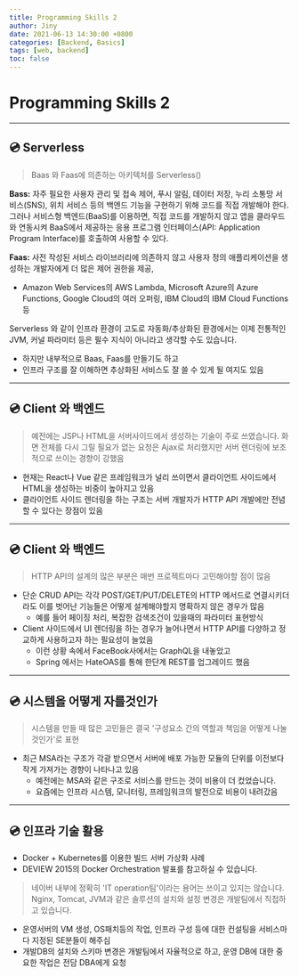 ```yaml
---
title: Programming Skills 2
author: Jiny
date: 2021-06-13 14:30:00 +0800
categories: [Backend, Basics]
tags: [web, backend]
toc: false
---
```

 
# Programming Skills 2

___

## 💿 **Serverless**

> Baas 와 Faas에 의존하는 아키텍처를 Serverless()

**Bass:** 자주 필요한 사용자 관리 및 접속 제어, 푸시 알림, 데이터 저장, 누리 소통망 서비스(SNS), 위치 서비스 등의 백엔드 기능을 구현하기 위해 코드를 직접 개발해야 한다. 그러나 서비스형 백엔드(BaaS)를 이용하면, 직접 코드를 개발하지 않고 앱을 클라우드와 연동시켜 BaaS에서 제공하는 응용 프로그램 인터페이스(API: Application Program Interface)를 호출하여 사용할 수 있다.

**Faas:** 사전 작성된 서비스 라이브러리에 의존하지 않고 사용자 정의 애플리케이션을 생성하는 개발자에게 더 많은 제어 권한을 제공,
- Amazon Web Services의 AWS Lambda, Microsoft Azure의 Azure Functions, Google Cloud의 여러 오퍼링, IBM Cloud의 IBM Cloud Functions 등

Serverless 와 같이 인프라 환경이 고도로 자동화/추상화된 환경에서는 이제 전통적인 JVM, 커널 파라미터 등은 필수 지식이 아니라고 생각할 수도 있습니다.
- 하지만 내부적으로 Baas, Faas를 만들기도 하고
- 인프라 구조를 잘 이해하면 추상화된 서비스도 잘 쓸 수 있게 될 여지도 있음

___

## 💿 **Client 와 백엔드**

> 예전에는 JSP나 HTML을 서버사이드에서 생성하는 기술이 주로 쓰였습니다. 화면 전체를 다시 그릴 필요가 없는 요청은 Ajax로 처리했지만 서버 렌더링에 보조적으로 쓰이는 경향이 강했음

- 현재는 React나 Vue 같은 프레임워크가 널리 쓰이면서 클라이언트 사이드에서 HTML을 생성하는 비중이 높아지고 있음
- 클라이언트 사이드 렌더링을 하는 구조는 서버 개발자가 HTTP API 개발에만 전념할 수 있다는 장점이 있음

___

## 💿 **Client 와 백엔드**

> HTTP API의 설계의 많은 부분은 매번 프로젝트마다 고민해야할 점이 많음

- 단순 CRUD API는 각각 POST/GET/PUT/DELETE의 HTTP 메서드로 연결시키더라도 이를 벗어난 기능들은 어떻게 설계해야할지 명확하지 않은 경우가 많음
  - 예를 들어 페이징 처리, 복잡한 검색조건이 있을때의 파라미터 표현방식
- Client 사이드에서 UI 렌더링을 하는 경우가 늘어나면서 HTTP API를 다양하고 정교하게 사용하고자 하는 필요성이 늘었음
  - 이런 상황 속에서 FaceBook사에서는 GraphQL을 내놓았고
  - Spring 에서는 HateOAS를 통해 한단계 REST를 업그레이드 했음

___

## 💿 **시스템을 어떻게 자를것인가**

> 시스템을 만들 때 많은 고민들은 결국 '구성요소 간의 역할과 책임을 어떻게 나눌 것인가'로 표현

- 최근 MSA라는 구조가 각광 받으면서 서버에 배포 가능한 모듈의 단위를 이전보다 작게 가져가는 경향이 나타나고 있음
  - 예전에는 MSA와 같은 구조로 서비스를 만드는 것이 비용이 더 컸었습니다.
  - 요즘에는 인프라 시스템, 모니터링, 프레임워크의 발전으로 비용이 내려갔음

___

## 💿 **인프라 기술 활용**

- Docker + Kubernetes를 이용한 빌드 서버 가상화 사례
- DEVIEW 2015의 Docker Orchestration 발표를 참고하실 수 있습니다.

> 네이버 내부에 정확히 'IT operation팀'이라는 용어는 쓰이고 있지는 않습니다. Nginx, Tomcat, JVM과 같은 솔루션의 설치와 설정 변경은 개발팀에서 직접하고 있습니다. 

- 운영서버의 VM 생성, OS패치등의 작업, 인프라 구성 등에 대한 컨설팅을 서비스마다 지정된 SE분들이 해주심
- 개발DB의 설치와 스키마 변경은 개발팀에서 자율적으로 하고, 운영 DB에 대한 중요한 작업은 전담 DBA에게 요청